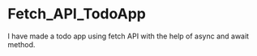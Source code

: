 # Fetch_API_TodoApp
I have made a todo app using fetch API with the help of async and await method.
